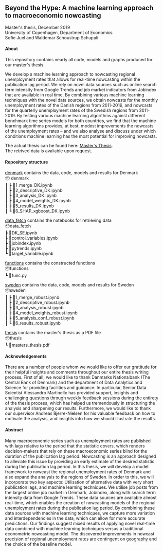 ## Beyond the Hype: A machine learning approach to macroeconomic nowcasting

Master's thesis, December 2019 <br/>
University of Copenhagen, Department of Economics <br/>
Sofie Juel and Waldemar Schoustrup Schuppli


#### About 

This repository contains nearly all code, models and graphs produced for our master's thesis.  <br/>

We develop a machine learning approach to nowcasting regional unemployment rates that allows for real-time nowcasting within the publication lag period. We rely on novel data sources such as online search term intensity from Google Trends and job market indicators from Jobindex that are available in real time.
By combining various machine learning techniques with the novel data sources, we obtain
nowcasts for the monthly unemployment rates of the Danish regions from 2011-2019, and nowcasts for the quarterly unemployment rates of the Swedish regions from 2011- 2019. By testing various machine learning algorithms against different benchmark time series models for both countries, we find that the machine learning algorithms provides, at best, modest improvements the nowcasts of the unemployment rates – and we also analyse and discuss under which conditions machine learning has the most potential for improving nowcasts. <br/>

The actual thesis can be found here: <a href="thesis/master_thesis.pdf" download="master_thesis.pdf">Master's Thesis</a>. <br/>
The retrived data is avaliable upon request. 

#### Repository structure
<!-- Generate tree https://marketplace.visualstudio.com/items?itemName=Shinotatwu-DS.file-tree-generator -->

[denmark](denmark) contains the data, code, models and results for Denmark <br/>
 📦 denmark <br/>
 ┃ ┣ 📜1_merge_DK.ipynb <br/>
 ┃ ┣ 📜2_descriptive_DK.ipynb <br/>
 ┃ ┣ 📜3_analysis_DK.ipynb <br/>
 ┃ ┣ 📜4_model_weights_DK.ipynb <br/>
 ┃ ┣ 📜5_results_DK.ipynb <br/>
 ┃ ┗ 📜6_SHAP_xgboost_DK.ipynb <br/>

[data_fetch](data_fetch) contains the notebooks for retrieving data <br/> 
📦data_fetch  <br/>
 ┣ 📜DK_SE.ipynb  <br/>
 ┣ 📜control_variables.ipynb  <br/>
 ┣ 📜jobindex.ipynb  <br/>
 ┣ 📜pytrends.ipynb  <br/>
 ┗ 📜target_variable.ipynb  <br/>

[functions](functions) contains the constructed functions <br/> 
📦functions <br/>
 ┗ 📜func.py <br/>

[sweden](sweden)  contains the data, code, models and results for Sweden <br/> 
📦sweden <br/>
 ┃ ┣ 📜1_merge_robust.ipynb <br/>
 ┃ ┣ 📜2_descriptive_robust.ipynb <br/>
 ┃ ┣ 📜3_analysis_robust.ipynb <br/>
 ┃ ┣ 📜4_model_weights_robust.ipynb <br/>
 ┃ ┣ 📜5_analysis_conf_robust.ipynb <br/>
 ┃ ┗ 📜6_results_robust.ipynb <br/>

[thesis](thesis) contains the master's thesis as a PDF file <br/>
📦thesis <br/>
 ┗ 📜masters_thesis.pdf <br/>

#### Acknowledgements

There are a number of people whom we would like to offer our gratitude for their
helpful insights and comments throughout our entire thesis writing process.
First of all, we would like to thank Danmarks Nationalbank (The Central Bank of
Denmark) and the department of Data Analytics and Science for providing facilities
and guidance. In particular, Senior Data Scientist Alessandro Martinello has provided
support, insights and challenging questions through weekly feedback sessions during
the entirety of the thesis process, which has helped us tremendously in structuring
the analysis and sharpening our results.
Furthermore, we would like to thank our supervisor Andreas Bjerre-Nielsen for his
valuable feedback on how to motivate the analysis, and insights into how we should
illustrate the results. 

#### Abstract 

Many macroeconomic series such as unemployment rates are published with lags relative
to the period that the statistic covers, which renders decision-makers that rely on
these macroeconomic series blind for the duration of the publication lag period. Nowcasting
is an approach designed to alleviate this issue by providing an early estimate
of the desired statistic during the publication lag period.
In this thesis, we will develop a model framework to nowcast the regional unemployment
rates of Denmark and also expand the analysis to the regions of Sweden.
In order to this, we will incorporate two key aspects: Utilisation of alternative data
with very short publication lags, and machine learning techniques.
We utilise job posts from the largest online job market in Denmark, Jobindex,
along with search term intensity data from Google Trends. These data sources are
available almost real-time, which enables the creation of nowcasting models of the
regional unemployment rates during the publication lag period. By combining these
data sources with machine learning techniques, we capture more variation and interdependencies
in the data, which can allow for more accurate predictions.
Our findings suggest mixed results of applying novel real-time data combined
with machine learning techniques versus a traditional econometric nowcasting model.
The discovered improvements in nowcast precision of regional unemployment rates
are contingent on geography and the choice of the baseline model.




